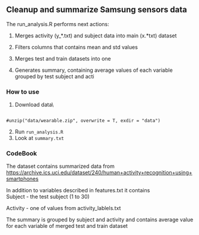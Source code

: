 ## Cleanup and summarize Samsung sensors data 

The run_analysis.R performs next actions:

1.  Merges activity (y\_\*.txt) and subject data into main (x.\*txt) dataset

2.  Filters columns that contains mean and std values

3.  Merges test and train datasets into one

4.  Generates summary, containing average values of each variable grouped by test subject and acti

### How to use

1.  Download data\

```{#download.file( #"https://d396qusza40orc.cloudfront.net/getdata%2Fprojectfiles%2FUCI%20HAR%20Dataset.zip", destfile = "data/wearable.zip")}

#unzip("data/wearable.zip", overwrite = T, exdir = "data")

```

2.  Run `run_analysis.R`
3.  Look at `summary.txt`

### CodeBook

The dataset contains summarized data from\
<https://archive.ics.uci.edu/dataset/240/human+activity+recognition+using+smartphones>

In addition to variables described in features.txt it contains\
Subject - the test subject (1 to 30)

Activity - one of values from activity_lablels.txt

The summary is grouped by subject and activity and contains average value for each variable of merged test and train dataset
